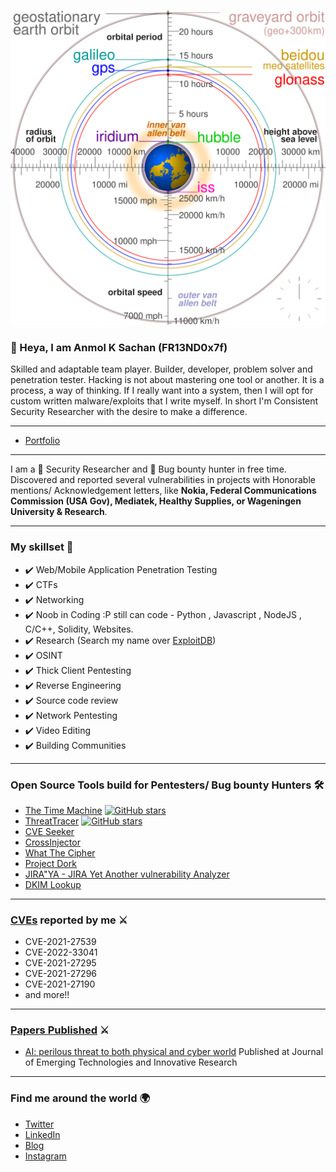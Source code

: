 [<img src="https://raw.githubusercontent.com/anmolksachan/anmolksachan.github.io/0845039dbaae0455d978eac296540f9c7f667d16/.../c.svg"></a>](https://twitter.com/fr13nd0x7f/)

### 👋 Heya, I am Anmol K Sachan (FR13ND0x7f) 

Skilled and adaptable team player. Builder, developer, problem solver and
penetration tester. Hacking is not about mastering one tool or another. It is a process, a way of thinking. If I really want into a system, then I will opt for custom written malware/exploits that I write myself. 
In short I'm Consistent Security Researcher with the desire to make a difference.

---

- [Portfolio](https://anmolksachan.github.io/)

---

I am a 👾 Security Researcher and 🔏 Bug bounty hunter in free time.
Discovered and reported several vulnerabilities in projects with Honorable mentions/ Acknowledgement letters, like **Nokia, Federal Communications Commission (USA Gov), Mediatek, Healthy Supplies, or Wageningen University & Research**.

---

### My skillset 🔧
- ✔️ Web/Mobile Application Penetration Testing 
- ✔️ CTFs
- ✔️ Networking 
- ✔️ Noob in Coding :P still can code - Python , Javascript , NodeJS  , C/C++, Solidity, Websites.
- ✔️ Research (Search my name over [ExploitDB](https://www.exploit-db.com/google-hacking-database?author=10367))
- ✔️ OSINT
- ✔️ Thick Client Pentesting
- ✔️ Reverse Engineering
- ✔️ Source code review  
- ✔️ Network Pentesting  
- ✔️ Video Editing 
- ✔️ Building Communities

---
### Open Source Tools build for Pentesters/ Bug bounty Hunters 🛠️
- [The Time Machine](https://github.com/anmolksachan/TheTimeMachine) [![GitHub stars](https://img.shields.io/github/stars/anmolksachan/TheTimeMachine?style=social)](https://github.com/anmolksachan/TheTimeMachine)
- [ThreatTracer](https://github.com/anmolksachan/ThreatTracer) [![GitHub stars](https://img.shields.io/github/stars/anmolksachan/ThreatTracer?style=social)](https://github.com/anmolksachan/ThreatTracer)
- [CVE Seeker](https://github.com/anmolksachan/CVESeeker)
- [CrossInjector](https://github.com/anmolksachan/CrossInjector)
- [What The Cipher](https://github.com/anmolksachan/WhatTheCipher)
- [Project Dork](https://anmolksachan.github.io/ProjectDork/)
- [JIRA"YA - JIRA Yet Another vulnerability Analyzer](https://github.com/anmolksachan/JIRAya)
- [DKIM Lookup](https://github.com/anmolksachan/dkim-lookup)

---

### [CVEs](https://github.com/anmolksachan/CVE) reported by me ⚔️
- CVE-2021-27539
- CVE-2022-33041
- CVE-2021-27295
- CVE-2021-27296
- CVE-2021-27190
- and more!!

---

### [Papers Published](#) ⚔️
- [AI: perilous threat to both physical and cyber world](https://www.jetir.org/view?paper=JETIRDQ06013)  Published at Journal of Emerging Technologies and Innovative Research
  
---
### Find me around the world 🌍
- [Twitter](https://twitter.com/FR13ND0x7f)
- [LinkedIn](https://www.linkedin.com/in/anmolksachan/)
- [Blog](https://anmolksachan.github.io/blogs/)
- [Instagram](https://instagram.com/the_guy_that_hacks)

<!--
**anmolksachan/anmolksachan** is a ✨ _special_ ✨ repository because its `README.md` (this file) appears on your GitHub profile.

Here are some ideas to get you started:

- 🔭 I’m currently working on ...
- 🌱 I’m currently learning ...
- 👯 I’m looking to collaborate on ...
- 🤔 I’m looking for help with ...
- 💬 Ask me about ...
- 📫 How to reach me: ...
- 😄 Pronouns: ...
- ⚡ Fun fact: ...
-->
